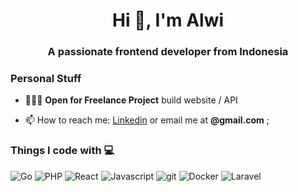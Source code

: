 <h1 align="center">Hi 👋, I'm Alwi</h1>
<h3 align="center">A passionate frontend developer from Indonesia</h3>

### Personal Stuff
- 👨🏼‍💻 **Open for Freelance Project** build website / API

- 📫 How to reach me: [Linkedin](https://linkedin.com) or email me at **@gmail.com**  ;

<h3>Things I code with 💻</h3>
<p>
  <img alt="Go" src="https://img.shields.io/badge/-Go-45b8d8?style=flat-square&logo=go&logoColor=white" />
  <img alt="PHP" src="https://img.shields.io/badge/-PHP-7B1FA2?style=flat-square&logo=php&logoColor=white" />
  <img alt="React" src="https://img.shields.io/badge/-React-0175C2?style=flat-square&logo=react&logoColor=white" />
  <img alt="Javascript" src="https://img.shields.io/badge/-JavaScript-F7DF1E?style=flat-square&logo=javascript&logoColor=white" />
  <img alt="git" src="https://img.shields.io/badge/-Git-F05032?style=flat-square&logo=git&logoColor=white" />
  <img alt="Docker" src="https://img.shields.io/badge/-Docker-03A9F4?style=flat-square&logo=docker&logoColor=white" />
  <img alt="Laravel" src="https://img.shields.io/badge/-Laravel-F44336?style=flat-square&logo=laravel&logoColor=white" />
</p>
